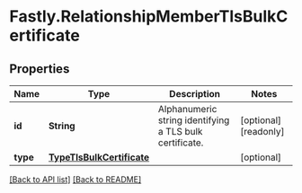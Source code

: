 # Fastly.RelationshipMemberTlsBulkCertificate

## Properties

Name | Type | Description | Notes
------------ | ------------- | ------------- | -------------
**id** | **String** | Alphanumeric string identifying a TLS bulk certificate. | [optional] [readonly] 
**type** | [**TypeTlsBulkCertificate**](TypeTlsBulkCertificate.md) |  | [optional] 



[[Back to API list]](../../README.md#endpoints) [[Back to README]](../../README.md)
